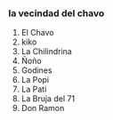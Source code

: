### la vecindad del chavo

1. El Chavo
2. kiko
3. La Chilindrina
4. Ñoño
5. Godines
6. La Popi
7. La Pati
8. La Bruja del 71
9. Don Ramon